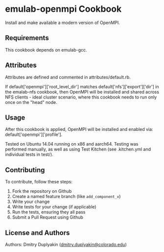 emulab-openmpi Cookbook
=======================

Install and make available a modern version of OpenMPI.

Requirements
------------

This cookbook depends on emulab-gcc.

Attributes
----------

Attributes are defined and commented in attributes/default.rb.

If default['openmpi']['root_level_dir'] matches default['nfs']['export']['dir'] in the emalab-nfs cookbook, then OpenMPI will be installed and shared across NFS clients - ideal cluster scenario, where this cookbook needs to run only once on the "head" node.

Usage
-----

After this cookbook is applied, OpenMPI will be installed and enabled via: default['openmpi']['profile'].

Tested on Ubuntu 14.04 running on x86 and aarch64. Testing was performed manually, as well as using Test Kitchen (see .kitchen.yml and individual tests in test/).

Contributing
------------

To contribute, follow these steps:

1. Fork the repository on Github
2. Create a named feature branch (like `add_component_x`)
3. Write your change
4. Write tests for your change (if applicable)
5. Run the tests, ensuring they all pass
6. Submit a Pull Request using Github

License and Authors
-------------------
Authors: Dmitry Duplyakin (dmitry.duplyakin@colorado.edu)
